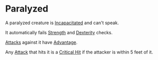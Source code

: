 # Paralyzed

A paralyzed creature is [Incapacitated](Incapacitated.md) and can't speak.

It automatically fails [Strength](../../Player%20Characters/The%20Ability%20Scores/Strength.md) and [Dexterity](../../Player%20Characters/The%20Ability%20Scores/Dexterity.md) checks.

[Attacks](../Combat/Attack.md) against it have [Advantage](../Die%20Rolling%20Mechanics/Advantage.md).

Any [Attack](../Combat/Attack.md) that hits it is a [Critical Hit](../Die%20Rolling%20Mechanics/Critical%20Hit.md) if the attacker is within 5 feet of it.

